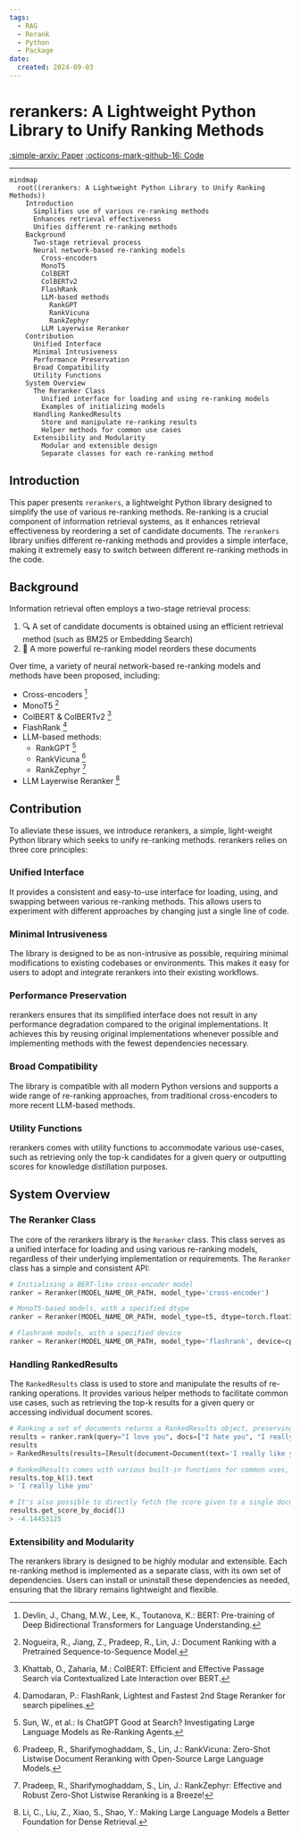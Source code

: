 ```yaml
---
tags:
  - RAG
  - Rerank
  - Python
  - Package
date:
  created: 2024-09-03
---
```


# rerankers: A Lightweight Python Library to Unify Ranking Methods

[:simple-arxiv: Paper](https://arxiv.org/abs/2408.17344v1) [:octicons-mark-github-16: Code](https://github.com/answerdotai/rerankers)

---

```mermaid
mindmap
  root((rerankers: A Lightweight Python Library to Unify Ranking Methods))
    Introduction
      Simplifies use of various re-ranking methods
      Enhances retrieval effectiveness
      Unifies different re-ranking methods
    Background
      Two-stage retrieval process
      Neural network-based re-ranking models
        Cross-encoders
        MonoT5
        ColBERT
        ColBERTv2
        FlashRank
        LLM-based methods
          RankGPT
          RankVicuna
          RankZephyr
        LLM Layerwise Reranker
    Contribution
      Unified Interface
      Minimal Intrusiveness
      Performance Preservation
      Broad Compatibility
      Utility Functions
    System Overview
      The Reranker Class
        Unified interface for loading and using re-ranking models
        Examples of initializing models
      Handling RankedResults
        Store and manipulate re-ranking results
        Helper methods for common use cases
      Extensibility and Modularity
        Modular and extensible design
        Separate classes for each re-ranking method
```

## Introduction

This paper presents `rerankers`, a lightweight Python library designed to simplify the use of various re-ranking methods. Re-ranking is a crucial component of information retrieval systems, as it enhances retrieval effectiveness by reordering a set of candidate documents. The `rerankers` library unifies different re-ranking methods and provides a simple interface, making it extremely easy to switch between different re-ranking methods in the code.

## Background

Information retrieval often employs a two-stage retrieval process:

1. 🔍 A set of candidate documents is obtained using an efficient retrieval method (such as BM25 or Embedding Search)
2. 🔀 A more powerful re-ranking model reorders these documents

Over time, a variety of neural network-based re-ranking models and methods have been proposed, including:

- Cross-encoders [^BERT]
- MonoT5 [^MonoT5]
- ColBERT & ColBERTv2 [^ColBERT]
- FlashRank [^FlashRank]
- LLM-based methods:
  - RankGPT [^RankGPT]
  - RankVicuna [^RankVicuna]
  - RankZephyr [^RankZephyr]
- LLM Layerwise Reranker [^LLMLayerwise]

## Contribution

To alleviate these issues, we introduce rerankers, a simple, light-weight Python library which seeks to unify re-ranking methods. rerankers relies on three core principles:

### Unified Interface

It provides a consistent and easy-to-use interface for loading, using, and swapping between various re-ranking methods. This allows users to experiment with different approaches by changing just a single line of code.

### Minimal Intrusiveness

The library is designed to be as non-intrusive as possible, requiring minimal modifications to existing codebases or environments. This makes it easy for users to adopt and integrate rerankers into their existing workflows.

### Performance Preservation

rerankers ensures that its simplified interface does not result in any performance degradation compared to the original implementations. It achieves this by reusing original implementations whenever possible and implementing methods with the fewest dependencies necessary.

### Broad Compatibility

The library is compatible with all modern Python versions and supports a wide range of re-ranking approaches, from traditional cross-encoders to more recent LLM-based methods.

### Utility Functions

rerankers comes with utility functions to accommodate various use-cases, such as retrieving only the top-k candidates for a given query or outputting scores for knowledge distillation purposes.

## System Overview

### The Reranker Class

The core of the rerankers library is the `Reranker` class. This class serves as a unified interface for loading and using various re-ranking models, regardless of their underlying implementation or requirements. The `Reranker` class has a simple and consistent API:

```py
# Initialising a BERT-like cross-encoder model
ranker = Reranker(MODEL_NAME_OR_PATH, model_type='cross-encoder')

# MonoT5-based models, with a specified dtype
ranker = Reranker(MODEL_NAME_OR_PATH, model_type=t5, dtype=torch.float32)

# Flashrank models, with a specified device
ranker = Reranker(MODEL_NAME_OR_PATH, model_type='flashrank', device=cpu)
```

### Handling RankedResults

The `RankedResults` class is used to store and manipulate the results of re-ranking operations. It provides various helper methods to facilitate common use cases, such as retrieving the top-k results for a given query or accessing individual document scores.

```py
# Ranking a set of documents returns a RankedResults object, preserving meta-data and document-ids.
results = ranker.rank(query="I love you", docs=["I hate you", "I really like you"], doc_ids=[0,1], metadata=[{'source': 'twitter'}, {'source': 'reddit'}])
results
> RankedResults(results=[Result(document=Document(text='I really like you', doc_id=1, metadata={'source': 'twitter'}), score=-2.453125, rank=1), Result(document=Document(text='I hate you', doc_id=0, metadata={'source': 'reddit'}), score=-4.14453125, rank=2)], query='I love you', has_scores=True)

# RankedResults comes with various built-in functions for common uses, such as .top_k(), and all attributes are accessible:
results.top_k(1).text
> 'I really like you'

# It's also possible to directly fetch the score given to a single document
results.get_score_by_docid(1)
> -4.14453125
```

### Extensibility and Modularity

The rerankers library is designed to be highly modular and extensible. Each re-ranking method is implemented as a separate class, with its own set of dependencies. Users can install or uninstall these dependencies as needed, ensuring that the library remains lightweight and flexible.

[^BERT]: Devlin, J., Chang, M.W., Lee, K., Toutanova, K.: BERT: Pre-training of Deep Bidirectional Transformers for Language Understanding.
[^MonoT5]: Nogueira, R., Jiang, Z., Pradeep, R., Lin, J.: Document Ranking with a Pretrained Sequence-to-Sequence Model.
[^ColBERT]: Khattab, O., Zaharia, M.: ColBERT: Efficient and Effective Passage Search via Contextualized Late Interaction over BERT.
[^RankGPT]: Sun, W., et al.: Is ChatGPT Good at Search? Investigating Large Language Models as Re-Ranking Agents.
[^RankVicuna]: Pradeep, R., Sharifymoghaddam, S., Lin, J.: RankVicuna: Zero-Shot Listwise Document Reranking with Open-Source Large Language Models.
[^RankZephyr]: Pradeep, R., Sharifymoghaddam, S., Lin, J.: RankZephyr: Effective and Robust Zero-Shot Listwise Reranking is a Breeze!
[^ColBERTv2]: Santhanam, K., Khattab, O., Saad-Falcon, J., Potts, C., Zaharia, M.: ColBERTv2: Effective and Efficient Retrieval via Lightweight Late Interaction.
[^LLMLayerwise]: Li, C., Liu, Z., Xiao, S., Shao, Y.: Making Large Language Models a Better Foundation for Dense Retrieval.
[^FlashRank]: Damodaran, P.: FlashRank, Lightest and Fastest 2nd Stage Reranker for search pipelines.

